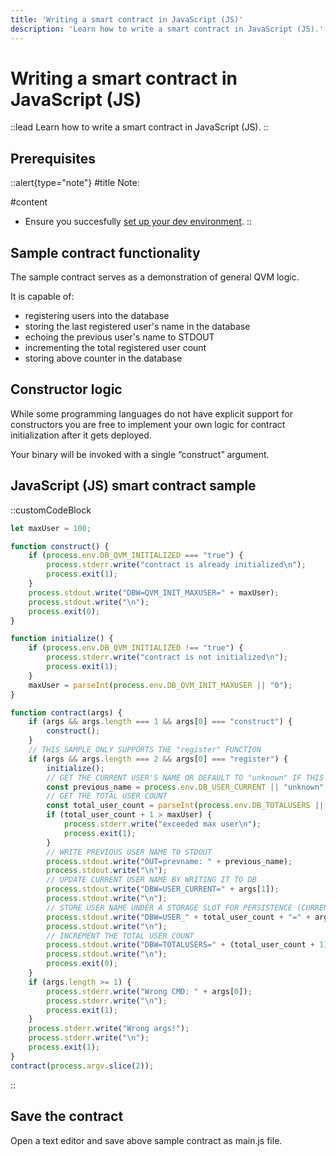 ```yaml
---
title: 'Writing a smart contract in JavaScript (JS)'
description: 'Learn how to write a smart contract in JavaScript (JS).'
---
```


# Writing a smart contract in JavaScript (JS)

::lead
Learn how to write a smart contract in JavaScript (JS).
::

## Prerequisites

::alert{type="note"}
#title
Note:

#content
- Ensure you succesfully [set up your dev environment](/testnet/smart-contract/setup/qvmctl). 
::

## Sample contract functionality

The sample contract serves as a demonstration of general QVM logic.

It is capable of:
- registering users into the database
- storing the last registered user's name in the database
- echoing the previous user's name to STDOUT
- incrementing the total registered user count
- storing above counter in the database

## Constructor logic

While some programming languages do not have explicit support for constructors you are free to implement your own logic for contract initialization after it gets deployed. 

Your binary will be invoked with a single “construct” argument. 

## JavaScript (JS) smart contract sample

::customCodeBlock
```js
let maxUser = 100;

function construct() {
    if (process.env.DB_QVM_INITIALIZED === "true") {
        process.stderr.write("contract is already initialized\n");
        process.exit(1);
    }
    process.stdout.write("DBW=QVM_INIT_MAXUSER=" + maxUser);
    process.stdout.write("\n");
    process.exit(0);
}

function initialize() {
    if (process.env.DB_QVM_INITIALIZED !== "true") {
        process.stderr.write("contract is not initialized\n");
        process.exit(1);
    }
    maxUser = parseInt(process.env.DB_QVM_INIT_MAXUSER || "0");
}

function contract(args) {
    if (args && args.length === 1 && args[0] === "construct") {
        construct();
    }
    // THIS SAMPLE ONLY SUPPORTS THE "register" FUNCTION
    if (args && args.length === 2 && args[0] === "register") {
        initialize();
        // GET THE CURRENT USER'S NAME OR DEFAULT TO "unknown" IF THIS IS THE FIRST CALL
        const previous_name = process.env.DB_USER_CURRENT || "unknown";
        // GET THE TOTAL USER COUNT
        const total_user_count = parseInt(process.env.DB_TOTALUSERS || "0");
        if (total_user_count + 1 > maxUser) {
            process.stderr.write("exceeded max user\n");
            process.exit(1);
        }
        // WRITE PREVIOUS USER NAME TO STDOUT
        process.stdout.write("OUT=prevname: " + previous_name);
        process.stdout.write("\n");
        // UPDATE CURRENT USER NAME BY WRITING IT TO DB
        process.stdout.write("DBW=USER_CURRENT=" + args[1]);
        process.stdout.write("\n");
        // STORE USER NAME UNDER A STORAGE SLOT FOR PERSISTENCE (CURRENT GETS OVERWRITTEN ON EACH CALL)
        process.stdout.write("DBW=USER_" + total_user_count + "=" + args[1]);
        process.stdout.write("\n");
        // INCREMENT THE TOTAL USER COUNT
        process.stdout.write("DBW=TOTALUSERS=" + (total_user_count + 1));
        process.stdout.write("\n");
        process.exit(0);
    }
    if (args.length >= 1) {
        process.stderr.write("Wrong CMD: " + args[0]);
        process.stderr.write("\n");
        process.exit(1);
    }
    process.stderr.write("Wrong args!");
    process.stderr.write("\n");
    process.exit(1);
}
contract(process.argv.slice(2));
```
::

## Save the contract

Open a text editor and save above sample contract as main.js file.